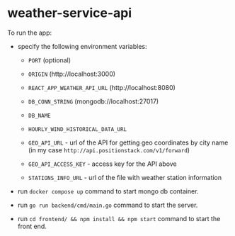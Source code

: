# weather-service-api

To run the app:
* specify the following environment variables:
    - `PORT` (optional)

    - `ORIGIN` (http://localhost:3000)
    - `REACT_APP_WEATHER_API_URL` (http://localhost:8080)

    - `DB_CONN_STRING` (mongodb://localhost:27017)
    - `DB_NAME`

    - `HOURLY_WIND_HISTORICAL_DATA_URL`

    - `GEO_API_URL` - url of the API for getting geo coordinates by city name (in my case `http://api.positionstack.com/v1/forward`)
    - `GEO_API_ACCESS_KEY` - access key for the API above

    - `STATIONS_INFO_URL` - url of the file with weather station information

* run `docker compose up` command to start mongo db container.  

* run `go run backend/cmd/main.go` command to start the server.  

* run `cd frontend/ && npm install && npm start` command to start the front end.  